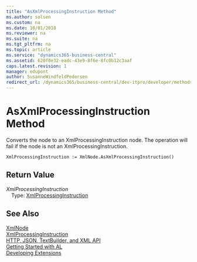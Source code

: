 ```yaml
---
title: "AsXmlProcessingInstruction Method"
ms.author: solsen
ms.custom: na
ms.date: 10/01/2018
ms.reviewer: na
ms.suite: na
ms.tgt_pltfrm: na
ms.topic: article
ms.service: "dynamics365-business-central"
ms.assetid: 620f0e32-eadc-43e9-8f6e-8fc0b12c3aaf
caps.latest.revision: 1
manager: edupont
author: SusanneWindfeldPedersen
redirect_url: /dynamics365/business-central/dev-itpro/developer/methods-auto/library
---
```


 

# AsXmlProcessingInstruction Method
Converts the node to an XmlProcessingInstruction node. The operation will fail if the node is not an XmlProcessingInstruction.  
```  
XmlProcessingInstruction := XmlNode.AsXmlProcessingInstruction()  
```  
## Return Value
*XmlProcessingInstruction*  
&emsp;Type: [XmlProcessingInstruction](xmlprocessinginstruction-class.md)  
  
## See Also
[XmlNode](xmlnode-class.md)  
[XmlProcessingInstruction](xmlprocessinginstruction-class.md)  
[HTTP, JSON, TextBuilder, and XML API](../devenv-restapi-overview.md)  
[Getting Started with AL](../devenv-get-started.md)  
[Developing Extensions](../devenv-dev-overview.md)  
